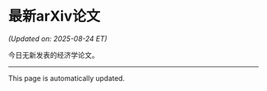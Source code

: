 # 最新arXiv论文

<!-- ARXIV_PAPERS_START -->
*(Updated on: 2025-08-24 ET)*

今日无新发表的经济学论文。
<!-- ARXIV_PAPERS_END -->

---
This page is automatically updated.
